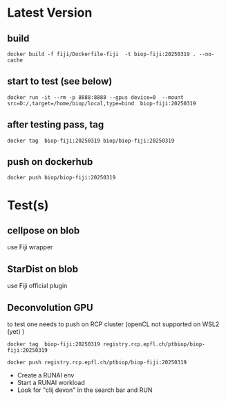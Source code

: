 # Latest Version

## build

```
docker build -f fiji/Dockerfile-fiji  -t biop-fiji:20250319 . --no-cache
```

## start to test (see below)

```
docker run -it --rm -p 8888:8888 --gpus device=0  --mount src=D:/,target=/home/biop/local,type=bind  biop-fiji:20250319
```

## after testing pass, tag 
```
docker tag  biop-fiji:20250319 biop/biop-fiji:20250319
```

## push on dockerhub
```
docker push biop/biop-fiji:20250319
```

# Test(s)

## cellpose on blob

use Fiji wrapper

## StarDist on blob

use Fiji official plugin

## Deconvolution GPU

to test one needs to push on RCP cluster (openCL not supported on WSL2 (yet) )

```
docker tag  biop-fiji:20250319 registry.rcp.epfl.ch/ptbiop/biop-fiji:20250319
```

```
docker push registry.rcp.epfl.ch/ptbiop/biop-fiji:20250319
```

- Create a RUNAI env
- Start a RUNAI workload
- Look for "clij devon" in the search bar and RUN

